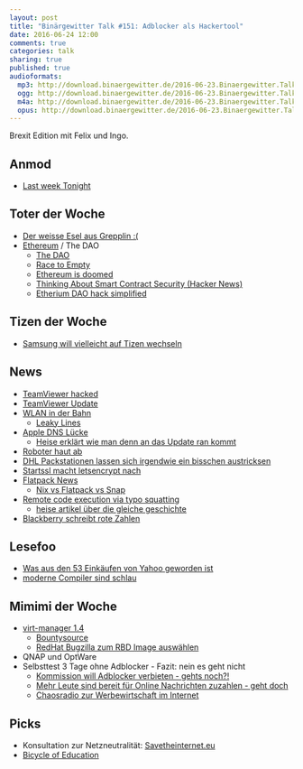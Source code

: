 ```yaml
---
layout: post
title: "Binärgewitter Talk #151: Adblocker als Hackertool"
date: 2016-06-24 12:00
comments: true
categories: talk
sharing: true
published: true
audioformats:
  mp3: http://download.binaergewitter.de/2016-06-23.Binaergewitter.Talk.151.mp3
  ogg: http://download.binaergewitter.de/2016-06-23.Binaergewitter.Talk.151.ogg
  m4a: http://download.binaergewitter.de/2016-06-23.Binaergewitter.Talk.151.m4a
  opus: http://download.binaergewitter.de/2016-06-23.Binaergewitter.Talk.151.opus
---
```

Brexit Edition mit Felix und Ingo. 

## Anmod
- [Last week Tonight]( https://www.youtube.com/watch?v=iAgKHSNqxa8 )

## Toter der Woche
- [Der weisse Esel aus Grepplin :(]( http://www.lvz.de/Mitteldeutschland/News/Weisser-Esel-im-Tierpark-stirbt-an-Ueberfuetterung )
- [Ethereum]( https://www.ethereum.org/ ) / The DAO
  * [The DAO]( http://www.coindesk.com/the-dao-just-raised-50-million-but-what-is-it/ )
  * [Race to Empty]( http://vessenes.com/more-ethereum-attacks-race-to-empty-is-the-real-deal/ )
  * [Ethereum is doomed]( http://nakamotoinstitute.org/mempool/ethereum-is-doomed/ )
  * [Thinking About Smart Contract Security (Hacker News)]( https://news.ycombinator.com/item?id=11931181 )
  * [Etherium DAO hack simplified]( http://blog.erratasec.com/2016/06/etheriumdao-hack-similfied.html )

## Tizen der Woche
- [Samsung will vielleicht auf Tizen wechseln](http://www.mobilegeeks.de/artikel/umfrage-der-woche-sollte-samsung-fuer-tizen-auf-android-verzichten/ )


## News
- [TeamViewer hacked]( http://www.inquisitr.com/3156809/teamviewer-accounts-hacked-users-claim/ )
- [TeamViewer Update]( http://www.kitguru.net/gaming/security-software/jon-martindale/teamviewer-hackers-are-stealing-hundreds-from-users/ )
- [WLAN in der Bahn]( http://www.heise.de/newsticker/meldung/Bahn-verpflichtet-sich-zu-WLAN-in-allen-ICE-noch-2016-3245510.html )
  * [Leaky Lines]( https://de.wikipedia.org/wiki/Schlitzkabel )
- [Apple DNS Lücke](http://www.heise.de/newsticker/meldung/DNS-Sicherheitsluecke-bei-Apple-Weitere-Plattformen-betroffen-3244645.html )
  * [Heise erklärt wie man denn an das Update ran kommt](http://www.heise.de/mac-and-i/meldung/Kritische-Luecke-in-AirPort-Basisstationen-Unbedingt-Firmware-aktualisieren-3244470.html )
- [Roboter haut ab](http://www.mobilegeeks.de/news/roboter-verdrueckt-sich-selbststaendig-aus-dem-labor/ )
- [DHL Packstationen lassen sich irgendwie ein bisschen austricksen](http://www.heise.de/newsticker/meldung/DHL-Packstation-Sicherheitsluecke-beguenstigt-Missbrauch-der-fast-3000-Paketautomaten-3243343.html )
- [Startssl macht letsencrypt nach](http://www.heise.de/newsticker/meldung/StartEncrypt-Kostenlose-SSL-TLS-Zertifikate-von-StartCom-3241775.html )
- [Flatpack News]( http://www.heise.de/newsticker/meldung/Linux-Snap-Konkurrent-Flatpak-jetzt-offiziell-freigegeben-3246482.html )
  * [Nix vs Flatpack vs Snap]( https://www.reddit.com/r/linux/comments/4ohvur/nix_vs_snap_vs_flatpak_what_are_the_differences/ )
- [ Remote code execution via typo squatting]( http://arstechnica.com/security/2016/06/college-student-schools-govs-and-mils-on-perils-of-arbitrary-code-execution/ )
  * [heise artikel über die gleiche geschichte]( http://www.heise.de/newsticker/meldung/Student-verschreibt-sich-absichtlich-und-US-Regierung-fuehrt-potentiellen-Schadcode-aus-3246728.html )
- [Blackberry schreibt rote Zahlen]( http://www.heise.de/newsticker/meldung/Blackberry-haelt-trotz-roter-Zahlen-noch-an-Smartphones-fest-3247801.html )


## Lesefoo
- [Was aus den 53 Einkäufen von Yahoo geworden ist]( http://gizmodo.com/heres-what-happened-to-all-of-marissa-mayers-yahoo-acqu-1781980352?utm_source=nextdraft )
- [moderne Compiler sind schlau]( http://lemire.me/blog/2016/05/23/the-surprising-cleverness-of-modern-compilers/ )

## Mimimi der Woche
- [virt-manager 1.4]( http://www.pro-linux.de/news/1/23675/virt-manager-14-mit-virgil-unterst%C3%BCtzung.html )
  * [Bountysource]( https://www.bountysource.com/ )
  * [RedHat Bugzilla zum RBD Image auswählen]( https://bugzilla.redhat.com/show_bug.cgi?id=1074169#c10 )
- QNAP und OptWare
- Selbsttest 3 Tage ohne Adblocker - Fazit: nein es geht nicht
  * [Kommission will Adblocker verbieten - gehts noch?!]( http://www.heise.de/newsticker/meldung/Bund-Laender-Kommission-prueft-Adblocker-Verbot-3240196.html )
  * [Mehr Leute sind bereit für Online Nachrichten zuzahlen - geht doch]( http://www.heise.de/newsticker/meldung/Studie-Zahlungsbereitschaft-fuer-Online-Nachrichten-steigt-3245479.html )
  * [Chaosradio zur Werbewirtschaft im Internet]( http://chaosradio.ccc.de/cr223.html )


## Picks
- Konsultation zur Netzneutralität: [Savetheinternet.eu]( https://savetheinternet.eu/de/ )
- [Bicycle of Education]( https://mobile.twitter.com/Research_Tim/status/737757291437527040?s=09 )
